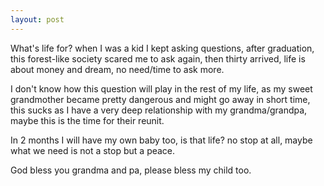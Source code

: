 ```yaml
---
layout: post
---
```


What's life for? when I was a kid I kept asking questions, after graduation, this forest-like society scared me to ask again, then thirty arrived, life is about money and dream, no need/time to ask more.

I don't know how this question will play in the rest of my life, as my sweet grandmother became pretty dangerous and might go away in short time, this sucks as I have a very deep relationship with my grandma/grandpa, maybe this is the time for their reunit.

In 2 months I will have my own baby too, is that life? no stop at all, maybe what we need is not a stop but a peace.

God bless you grandma and pa, please bless my child too.